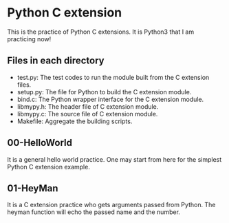 # Python C extension
This is the practice of Python C extensions.  It is Python3 that I am practicing now!

## Files in each directory
* test.py: The test codes to run the module built from the C extension files.
* setup.py: The file for Python to build the C extension module.
* bind.c: The Python wrapper interface for the C extension module.
* libmypy.h: The header file of C extension module.
* libmypy.c: The source file of C extension module.
* Makefile: Aggregate the building scripts.

## 00-HelloWorld
It is a general hello world practice.  One may start from here for the simplest Python C extension example.

## 01-HeyMan
It is a C extension practice who gets arguments passed from Python.  The heyman function will echo the passed name and the number.
